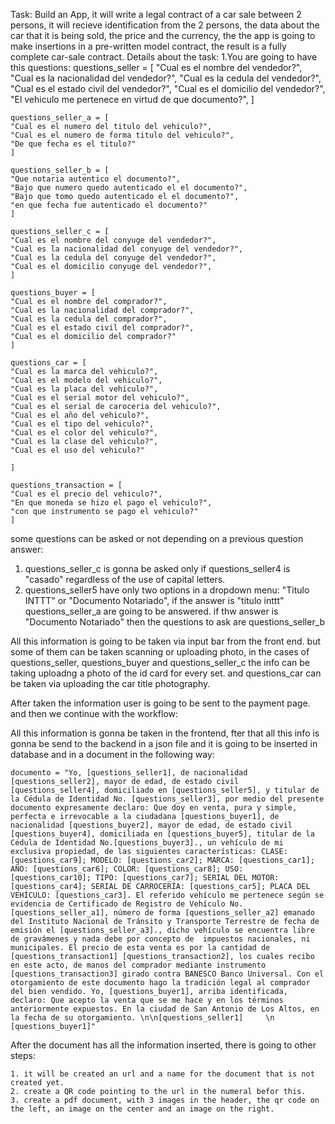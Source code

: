 Task: Build an App, it will write a legal contract of a car sale between 2 persons, it will recieve identification from the 2 persons, the data about the car that it is being sold, the price and the currency, the the app is going to make insertions in a pre-written model contract, the result is a fully complete car-sale contract.
Details about the task: 
1.You are going to have this questions: 
	questions_seller = [
    "Cual es el nombre del vendedor?",
    "Cual es la nacionalidad del vendedor?",
    "Cual es la cedula del vendedor?",
    "Cual es el estado civil del vendedor?",
    "Cual es el domicilio del vendedor?",
    "El vehiculo me pertenece en virtud de que documento?",
	]

	questions_seller_a = [
    "Cual es el numero del titulo del vehiculo?",
    "Cual es el numero de forma titulo del vehiculo?",
    "De que fecha es el titulo?"
	]

	questions_seller_b = [
    "Que notaria autentico el documento?",
    "Bajo que numero quedo autenticado el el documento?",
    "Bajo que tomo quedo autenticado el el documento?",
    "en que fecha fue autenticado el documento?"
	]

	questions_seller_c = [
    "Cual es el nombre del conyuge del vendedor?",
    "Cual es la nacionalidad del conyuge del vendedor?",
    "Cual es la cedula del conyuge del vendedor?",
    "Cual es el domicilio conyuge del vendedor?",
	]

	questions_buyer = [
    "Cual es el nombre del comprador?",
    "Cual es la nacionalidad del comprador?",
    "Cual es la cedula del comprador?",
    "Cual es el estado civil del comprador?",
    "Cual es el domicilio del comprador?"
	]

	questions_car = [
    "Cual es la marca del vehiculo?",
    "Cual es el modelo del vehiculo?",
    "Cual es la placa del vehiculo?",
    "Cual es el serial motor del vehiculo?",
    "Cual es el serial de caroceria del vehiculo?",
    "Cual es el año del vehiculo?",
    "Cual es el tipo del vehiculo?",
    "Cual es el color del vehiculo?",
    "Cual es la clase del vehiculo?",
    "Cual es el uso del vehiculo?"

	]

	questions_transaction = [
    "Cual es el precio del vehiculo?",
    "En que moneda se hizo el pago el vehiculo?",
    "con que instrumento se pago el vehiculo?"
	]
some questions can be asked or not depending on a previous question answer:
1. questions_seller_c is gonna be asked only if questions_seller4 is "casado" regardless of the use of capital letters.
2. questions_seller5 have only two options in a dropdown menu: "Titulo INTTT" or "Documento Notariado", if the answer is "titulo inttt" questions_seller_a are going to be answered. if thw answer is "Documento Notariado" then the questions to ask are questions_seller_b


All this information is going to be taken via input bar from the front end. but some of them can be taken scanning or uploading photo, in the cases of questions_seller, questions_buyer and questions_seller_c	the info can be taking uploadng a photo of the id card for every set. and questions_car can be taken via uploading the car title photography.

After taken the information user is going to be sent to the payment page. and then we continue with the workflow:

All this information is gonna be taken in the frontend, fter that all this info is gonna be send to the backend in a json file and it is going to be inserted in database and in a document in the following way: 

	documento = "Yo, [questions_seller1], de nacionalidad [questions_seller2], mayor de edad, de estado civil [questions_seller4], domiciliado en [questions_seller5], y titular de la Cédula de Identidad No. [questions_seller3], por medio del presente documento expresamente declaro: Que doy en venta, pura y simple, perfecta e irrevocable a la ciudadana [questions_buyer1], de nacionalidad [questions_buyer2], mayor de edad, de estado civil [questions_buyer4], domiciliada en [questions_buyer5], titular de la Cédula de Identidad No.[questions_buyer3]., un vehículo de mi exclusiva propiedad, de las siguientes características: CLASE: [questions_car9]; MODELO: [questions_car2]; MARCA: [questions_car1]; AÑO: [questions_car6]; COLOR: [questions_car8]; USO: [questions_car10]; TIPO: [questions_car7]; SERIAL DEL MOTOR: [questions_car4]; SERIAL DE CARROCERÍA: [questions_car5]; PLACA DEL VEHÍCULO: [questions_car3]. El referido vehículo me pertenece según se evidencia de Certificado de Registro de Vehículo No. [questions_seller_a1], número de forma [questions_seller_a2] emanado del Instituto Nacional de Tránsito y Transporte Terrestre de fecha de emisión el [questions_seller_a3]., dicho vehículo se encuentra libre de gravámenes y nada debe por concepto de  impuestos nacionales, ni municipales. El precio de esta venta es por la cantidad de [questions_transaction1] [questions_transaction2], los cuales recibo en este acto, de manos del comprador mediante instrumento [questions_transaction3] girado contra BANESCO Banco Universal. Con el otorgamiento de este documento hago la tradición legal al comprador del bien vendido. Yo, [questions_buyer1], arriba identificada, declaro: Que acepto la venta que se me hace y en los términos anteriormente expuestos. En la ciudad de San Antonio de Los Altos, en la fecha de su otorgamiento. \n\n[questions_seller1]     \n                  [questions_buyer1]"

After the document has all the information inserted, there is going to other steps: 

	1. it will be created an url and a name for the document that is not created yet.
	2. create a QR code pointing to the url in the numeral befor this.
	3. create a pdf document, with 3 images in the header, the qr code on the left, an image on the center and an image on the right.